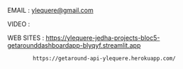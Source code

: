 EMAIL : ylequere@gmail.com

VIDEO : 

WEB SITES : https://ylequere-jedha-projects-bloc5-getarounddashboardapp-blyqyf.streamlit.app
            
			https://getaround-api-ylequere.herokuapp.com/